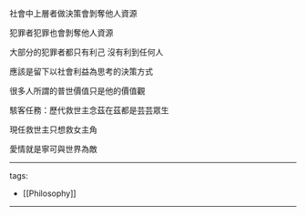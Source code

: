 社會中上層者做決策會剝奪他人資源

犯罪者犯罪也會剝奪他人資源

大部分的犯罪者都只有利己 沒有利到任何人

  

應該是留下以社會利益為思考的決策方式

  

很多人所謂的普世價值只是他的價值觀

  

駭客任務：歷代救世主念茲在茲都是芸芸眾生

現任救世主只想救女主角

  

愛情就是寧可與世界為敵



---
tags:
  - [[Philosophy]]

---
